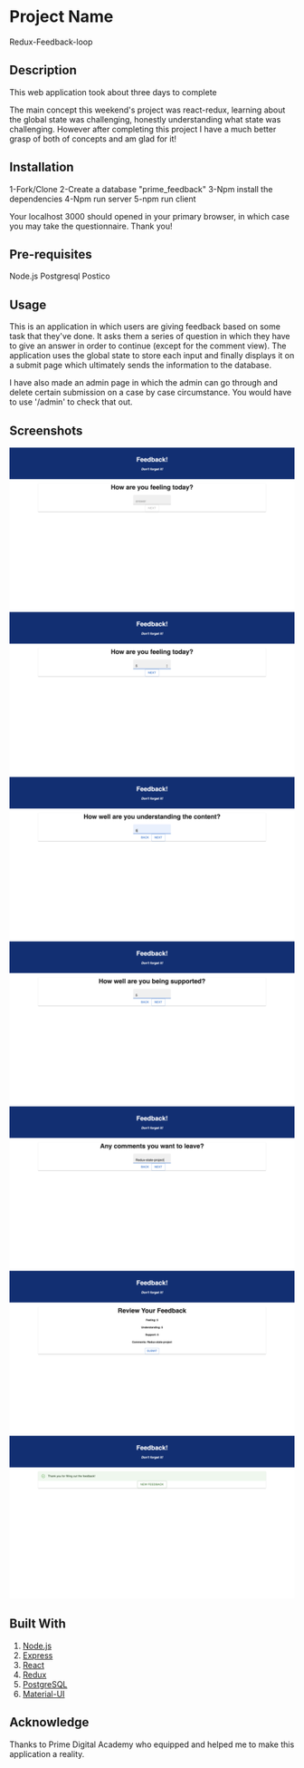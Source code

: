 # Project Name 
Redux-Feedback-loop

## Description
This web application took about three days to complete

The main concept this weekend's project was react-redux, learning about the global state was challenging, honestly understanding what state was challenging. However after completing this project I have a much better grasp of both of concepts and am glad for it!

## Installation
1-Fork/Clone
2-Create a database "prime_feedback"
3-Npm install the dependencies
4-Npm run server
5-npm run client

Your localhost 3000 should opened in your primary browser, in which case you may take the questionnaire. 
Thank you!

## Pre-requisites
Node.js
Postgresql
Postico

## Usage
This is an application in which users are giving feedback based on some task that they've done. It asks them a series of question in which they have to give an answer in order to continue (except for the comment view). The application uses the global state to store each input and finally displays it on a submit page which ultimately sends the information to the database. 

I have also made an admin page in which the admin can go through and delete certain submission on a case by case circumstance. You would have to use '/admin' to check that out.

## Screenshots

![Screenshot 12](screenshot12.png)
![Screenshot 13](screenshot13.png)
![Screenshot 14](screenshot14.png)
![Screenshot 15](screenshot15.png)
![Screenshot 16](screenshot16.png)
![Screenshot 17](screenshot17.png)
![Screenshot 18](screenshot18.png)

## Built With

1. [Node.js](https://nodejs.org/en/)
2. [Express](https://expressjs.com/)
3. [React](https://reactjs.org/)
4. [Redux](https://redux.js.org/)
6. [PostgreSQL](https://www.postgresql.org/)
7. [Material-UI](https://mui.com/)

## Acknowledge 
Thanks to Prime Digital Academy who equipped and helped me to make this application a reality.
